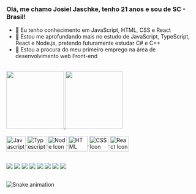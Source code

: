 ### Olá, me chamo Josiel Jaschke, tenho 21 anos e sou de SC - Brasil!

- 🔭 Eu tenho conhecimento em JavaScript, HTML, CSS e React
- 🌱 Estou me aprofundando mais no estudo de JavaScript, TypeScript, React e Node.js, pretendo futuramente estudar C# e C++
- 👯 Estou a procura do meu primeiro emprego na área de desenvolvimento web Front-end
<br>
<div>
  <a href="https://github.com/JosielJ">
  <img height="150cm" src="https://github-readme-stats.vercel.app/api?username=josielj&show_iconcs=true&theme=dracula&include_all_commits=true&private=true"/>
  <img height="150cm" src="https://github-readme-stats.vercel.app/api/top-langs/?username=josielj&layout=compact&langs_count=16&theme=dracula"/>
</div>
<br>
<div>
  <img align="center" alt="Javascript Icon" height="40" width="50" src="https://cdn.jsdelivr.net/gh/devicons/devicon/icons/javascript/javascript-original.svg"/>
  <img align="center" alt="Typescript Icon" height="40" width="50" src="https://cdn.jsdelivr.net/gh/devicons/devicon/icons/typescript/typescript-original.svg"/>
  <img align="center" alt="Node Icon" height="40" width="50" src="https://cdn.jsdelivr.net/gh/devicons/devicon/icons/nodejs/nodejs-original.svg"/>
  <img align="center" alt="HTML Icon" height="40" width="50" src="https://cdn.jsdelivr.net/gh/devicons/devicon/icons/html5/html5-original.svg"/>
  <img align="center" alt="CSS Icon" height="40" width="50" src="https://cdn.jsdelivr.net/gh/devicons/devicon/icons/css3/css3-original.svg"/>
  <img align="center" alt="React Icon" height="40" width="50" src="https://cdn.jsdelivr.net/gh/devicons/devicon/icons/react/react-original.svg"/>
</div>
  
##
  
<div>
  <a href="https://api.whatsapp.com/send?phone=5547996598079&text=Ol%C3%A1%2C%20vi%20seu%20perfil%20no%20GitHub%20e%20gostaria%20de%20conversar%20mais%20com%20voc%C3%AA!" target="_blank"><img src="https://img.shields.io/badge/WhatsApp-25D366?style=for-the-badge&logo=whatsapp&logoColor=white" target="_blank"/></a>
  <a href="https://t.me/josieljaschke" target="_blank"><img src="https://img.shields.io/badge/Telegram-2CA5E0?style=for-the-badge&logo=telegram&logoColor=white" target="_blank"/></a>
  <a href="mailto:josieljaschkez@gmail.com?subject=Olá%2C%20vi%20seu%20perfil%20no%20GitHub%20e%20gostaria%20de%20conversar%20mais%20com%20você!" target="_blank"><img src="https://img.shields.io/badge/Gmail-D14836?style=for-the-badge&logo=gmail&logoColor=white" target="_blank"/></a>
  <a href="mailto:josieljaschke@outlook.com?subject=Olá%2C%20vi%20seu%20perfil%20no%20GitHub%20e%20gostaria%20de%20conversar%20mais%20com%20você!" target="_blank"><img src="https://img.shields.io/badge/Microsoft_Outlook-0078D4?style=for-the-badge&logo=microsoft-outlook&logoColor=white" target="_blank"/></a>
  <a href="https://discord.gg/HUAX7a35fD" target="_blank"><img src="https://img.shields.io/badge/Discord-7289DA?style=for-the-badge&logo=discord&logoColor=white" target="_blank"/></a>
  <a href="https://www.instagram.com/josieljaschke/" target="_blank"><img src="https://img.shields.io/badge/Instagram-E4405F?style=for-the-badge&logo=instagram&logoColor=white" target="_blank"/></a>
  <a href="https://twitter.com/josieljaschke" target="_blank"><img src="https://img.shields.io/badge/Twitter-1DA1F2?style=for-the-badge&logo=twitter&logoColor=white" target="_blank"/></a>
  <a href="https://www.linkedin.com/in/josiel-jaschke-gon%C3%A7alves-dos-santos-5b2b17195/" target="_blank"><img src="https://img.shields.io/badge/LinkedIn-0077B5?style=for-the-badge&logo=linkedin&logoColor=white" target="_blank"/></a>
</div>
  
##
  
![Snake animation](https://github.com/josielj/josielj/blob/output/github-contribution-grid-snake.svg)
